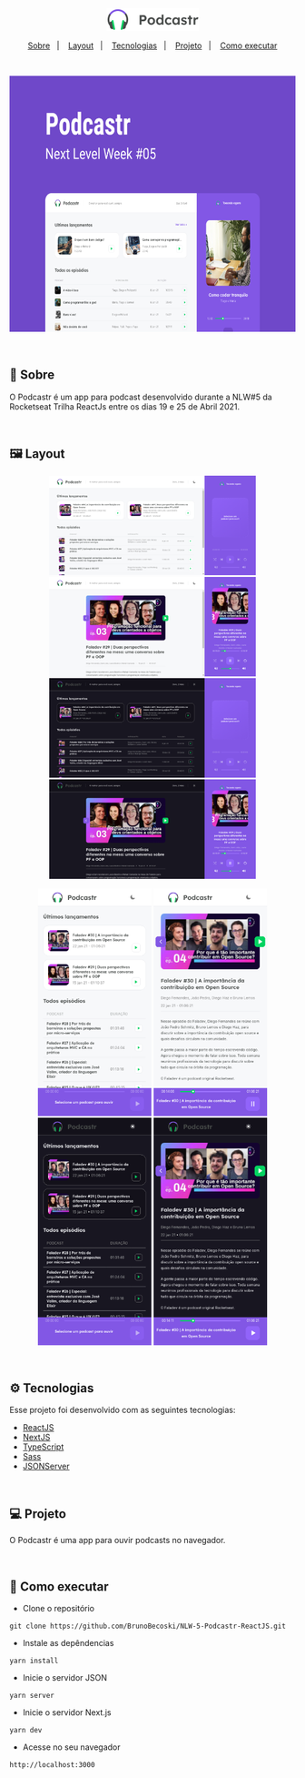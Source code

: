 <p align="center">
  <img alt="" src=".github/logo.png" />
</p>


<p align="center">
  <a href="#-sobre">Sobre</a>&nbsp;&nbsp;&nbsp;|&nbsp;&nbsp;&nbsp;
  <a href="#-layout">Layout</a>&nbsp;&nbsp;&nbsp;|&nbsp;&nbsp;&nbsp;
  <a href="#-tecnologias">Tecnologias</a>&nbsp;&nbsp;&nbsp;|&nbsp;&nbsp;&nbsp;
  <a href="#-projeto">Projeto</a>&nbsp;&nbsp;&nbsp;|&nbsp;&nbsp;&nbsp;
  <a href="#-como-executar">Como executar</a>
</p> 

</br>

<p align="center">
  <img alt="Capa" src=".github/capa.png" height="450" />
</p>


</br>

## 📖 Sobre
O Podcastr é um app para podcast desenvolvido durante a NLW#5 da Rocketseat Trilha ReactJs entre os dias 19 e 25 de Abril 2021. 

</br>

## 🖼 Layout

<p align="center" >
   <img alt="Home" src=".github/home.png" height="175" />
   <img alt="Episódio" src=".github/episodio.png" height="175" />
   
   <img alt="Home Dark" src=".github/home-dark.png" height="175" />
   <img alt="Episódio Dark" src=".github/episodio-dark.png" height="175" />
</p>

<p align="center" >
   <img alt="Mobile Home" src=".github/mobile_home.png" width="200" />
   <img alt="Mobile Episódio" src=".github/mobile_episodio.png" width="200" />
   
   <img alt="Mobile Home Dark" src=".github/mobile_home-dark.png" width="200" />
   <img alt="Mobile Episódio Dark" src=".github/mobile_episodio-dark.png" width="200" />
</p>
   
</br>

## ⚙ Tecnologias

Esse projeto foi desenvolvido com as seguintes tecnologias:

- [ReactJS](https://www.reactjs.org)
- [NextJS](https://nextjs.org)
- [TypeScript](https://www.typescriptlang.org)
- [Sass](https://sass-lang.com)
- [JSONServer](https://github.com/typicode/json-server)

</br>

## 💻 Projeto
O Podcastr é uma app para ouvir podcasts no navegador. 

</br>

## 🚀 Como executar

- Clone o repositório
```
git clone https://github.com/BrunoBecoski/NLW-5-Podcastr-ReactJS.git
```
- Instale as depêndencias
```
yarn install
```
- Inicie o servidor JSON
``` 
yarn server 
```
- Inicie o servidor Next.js
``` 
yarn dev
```
- Acesse no seu navegador
```
http://localhost:3000
```
